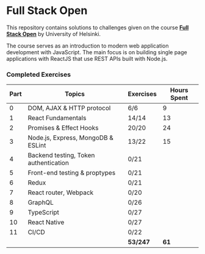 # Full Stack Open

This repository contains solutions to challenges given on the course [**Full Stack Open**](https://fullstackopen.com/en/) by University of Helsinki.

The course serves as an introduction to modern web application development with JavaScript. The main focus is on building single page applications with ReactJS that use REST APIs built with Node.js.

### Completed Exercises

| Part | Topics                                 | Exercises  | Hours Spent |
| ---- | -------------------------------------- | ------     | ----------- |
| 0    | DOM, AJAX & HTTP protocol              | 6/6        | 9           |
| 1    | React Fundamentals                     | 14/14      | 13          |
| 2    | Promises & Effect Hooks                | 20/20      | 24          |
| 3    | Node.js, Express, MongoDB & ESLint     | 13/22      | 15          | 
| 4    | Backend testing, Token authentication  | 0/21       |             |
| 5    | Front-end testing & proptypes          | 0/21       |             |   
| 6    | Redux                                  | 0/21       |             |
| 7    | React router, Webpack                  | 0/20       |             |    
| 8    | GraphQL                                | 0/26       |             |
| 9    | TypeScript                             | 0/27       |             |
| 10   | React Native                           | 0/27       |             |
| 11   | CI/CD                                  | 0/22       |             |
|      |                                        | __53/247__ | __61__      |
